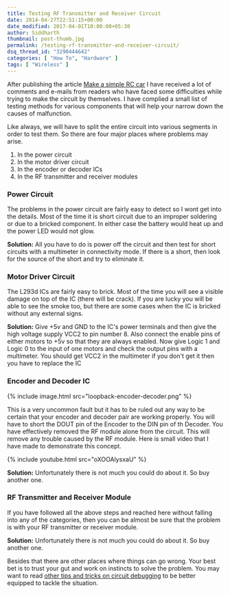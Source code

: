 ```yaml
---
title: Testing RF Transmitter and Receiver Circuit
date: 2014-04-27T22:51:15+00:00
date_modified: 2017-04-01T10:00:00+05:30
author: Siddharth
thumbnail: post-thumb.jpg
permalink: /testing-rf-transmitter-and-receiver-circuit/
dsq_thread_id: "3290444642"
categories: [ "How To", "Hardware" ]
tags: [ "Wireless" ]
---
```


After publishing the article [Make a simple RC car](/make-a-rc-robot-car/) I have received a lot of comments and e-mails from readers who have faced some difficulties while trying to make the circuit by themselves. I have complied a small list of testing methods for various components that will help your narrow down the causes of malfunction.

Like always, we will have to split the entire circuit into various segments in order to test them. So there are four major places where problems may arise.

  1. In the power circuit
  2. In the motor driver circuit
  3. In the encoder or decoder ICs
  4. In the RF transmitter and receiver modules

### Power Circuit

The problems in the power circuit are fairly easy to detect so I wont get into the details. Most of the time it is short circuit due to an improper soldering or due to a bricked component. In either case the battery would heat up and the power LED would not glow.

**Solution:** All you have to do is power off the circuit and then test for short circuits with a multimeter in connectivity mode. If there is a short, then look for the source of the short and try to eliminate it.

### Motor Driver Circuit

The L293d ICs are fairly easy to brick. Most of the time you will see a visible damage on top of the IC (there will be crack). If you are lucky you will be able to see the smoke too, but there are some cases when the IC is bricked without any external signs.


**Solution:** Give +5v and GND to the IC's power terminals and then give the high voltage supply VCC2 to pin number 8. Also connect the enable pins of either motors to +5v so that they are always enabled. Now give Logic 1 and Logic 0 to the input of one motors and check the output pins with a multimeter. You should get VCC2 in the multimeter if you don't get it then you have to replace the IC

### Encoder and Decoder IC

{% include image.html src="loopback-encoder-decoder.png" %}

This is a very uncommon fault but it has to be ruled out any way to be certain that your encoder and decoder pair are working properly. You will have to short the DOUT pin of the Encoder to the DIN pin of th Decoder. You have effectively removed the RF module alone from the circuit. This will remove any trouble caused by the RF module. Here is small video that I have made to demonstrate this concept.

{% include youtube.html src="oXOOAlysxaU" %} 

**Solution:** Unfortunately there is not much you could do about it. So buy another one.

### RF Transmitter and Receiver Module

If you have followed all the above steps and reached here without falling into any of the categories, then you can be almost be sure that the problem is with your RF transmitter or receiver module.

**Solution:** Unfortunately there is not much you could do about it. So buy another one.

Besides that there are other places where things can go wrong. Your best bet is to trust your gut and work on instincts to solve the problem. You may want to read [other tips and tricks on circuit debugging](/circuit-debugging-tips-tricks-techniques/) to be better equipped to tackle the situation.
